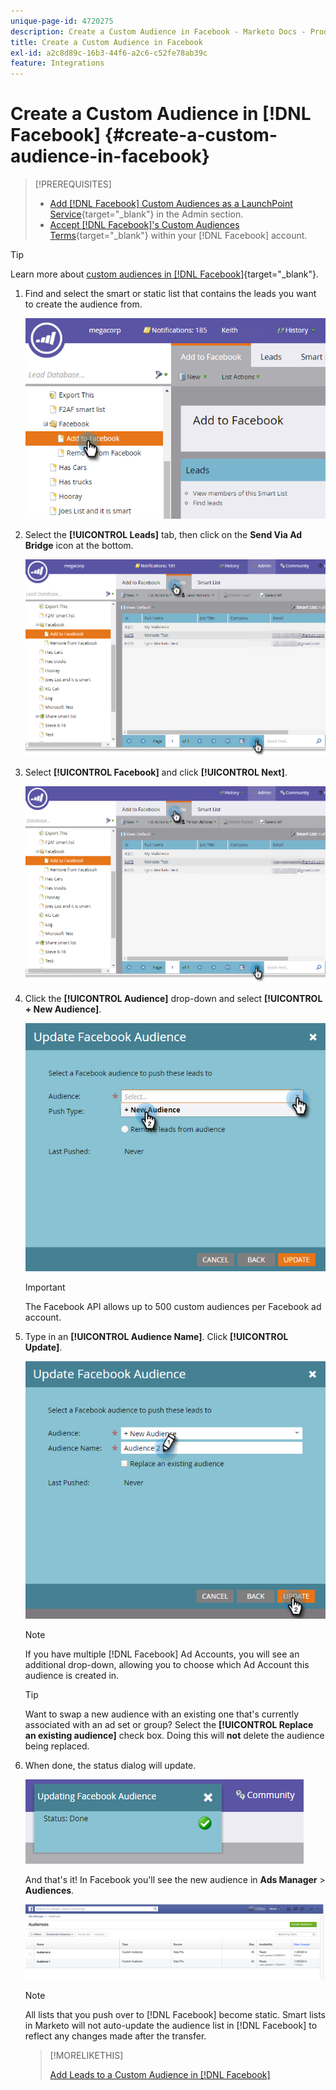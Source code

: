 ```yaml
---
unique-page-id: 4720275
description: Create a Custom Audience in Facebook - Marketo Docs - Product Documentation
title: Create a Custom Audience in Facebook
exl-id: a2c8d89c-16b3-44f6-a2c6-c52fe78ab39c
feature: Integrations
---
```

# Create a Custom Audience in [!DNL Facebook] {#create-a-custom-audience-in-facebook}

>[!PREREQUISITES]
>
>* [Add [!DNL Facebook] Custom Audiences as a LaunchPoint Service](/help/marketo/product-docs/demand-generation/ad-network-integrations/add-facebook-custom-audiences-as-a-launchpoint-service.md){target="_blank"} in the Admin section.
>* [Accept [!DNL Facebook]'s Custom Audiences Terms](https://www.facebook.com/ads/manage/customaudiences/tos.php){target="_blank"} within your [!DNL Facebook] account.

>[!TIP]
>
>Learn more about [custom audiences in [!DNL Facebook]](https://www.facebook.com/help/341425252616329){target="_blank"}.

1. Find and select the smart or static list that contains the leads you want to create the audience from.

   ![](assets/create-a-custom-audience-in-facebook-1.png)

1. Select the **[!UICONTROL Leads]** tab, then click on the **Send Via Ad Bridge** icon at the bottom.

   ![](assets/create-a-custom-audience-in-facebook-2.png)

1. Select **[!UICONTROL Facebook]** and click **[!UICONTROL Next]**.

   ![](assets/create-a-custom-audience-in-facebook-3.png)

1. Click the **[!UICONTROL Audience]** drop-down and select **[!UICONTROL + New Audience]**.

   ![](assets/create-a-custom-audience-in-facebook-4.png)

   >[!IMPORTANT]
   >
   >The Facebook API allows up to 500 custom audiences per Facebook ad account.

1. Type in an **[!UICONTROL Audience Name]**. Click **[!UICONTROL Update]**.

   ![](assets/create-a-custom-audience-in-facebook-5.png)

   >[!NOTE]
   >
   >If you have multiple [!DNL Facebook] Ad Accounts, you will see an additional drop-down, allowing you to choose which Ad Account this audience is created in.

   >[!TIP]
   >
   >Want to swap a new audience with an existing one that's currently associated with an ad set or group? Select the **[!UICONTROL Replace an existing audience]** check box. Doing this will **not** delete the audience being replaced.

1. When done, the status dialog will update.

   ![](assets/create-a-custom-audience-in-facebook-6.png)

   And that's it! In Facebook you'll see the new audience in **Ads Manager** > **Audiences**.

   ![](assets/create-a-custom-audience-in-facebook-7.png)

   >[!NOTE]
   >
   >All lists that you push over to [!DNL Facebook] become static. Smart lists in Marketo will not auto-update the audience list in [!DNL Facebook] to reflect any changes made after the transfer.

   >[!MORELIKETHIS]
   >
   >[Add Leads to a Custom Audience in [!DNL Facebook]](/help/marketo/product-docs/demand-generation/facebook/add-leads-to-a-custom-audience-in-facebook.md)

